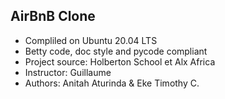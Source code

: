 ## AirBnB Clone

- Compliled on Ubuntu 20.04 LTS
- Betty code, doc style and pycode compliant
- Project source: Holberton School et Alx Africa
- Instructor: Guillaume
- Authors:  Anitah Aturinda & Eke Timothy C.
